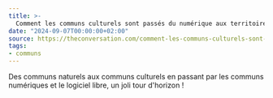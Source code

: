 ```yaml
---
title: >-
  Comment les communs culturels sont passés du numérique aux territoires
date: "2024-09-07T00:00:00+02:00"
source: https://theconversation.com/comment-les-communs-culturels-sont-passes-du-numerique-aux-territoires-223760
tags:
- communs
---
```


Des communs naturels aux communs culturels en passant par les communs numériques et le logiciel libre, un joli tour d'horizon !